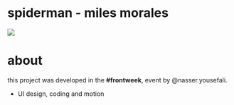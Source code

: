 # spiderman - miles morales

<img width="auto" src="https://github.com/gabriellemoreira/spiderman/blob/master/img/spiderman-projeto.png">

# about

this project was developed in the <strong>#frontweek</strong>, event by @nasser.yousefali.

- UI design, coding and motion
